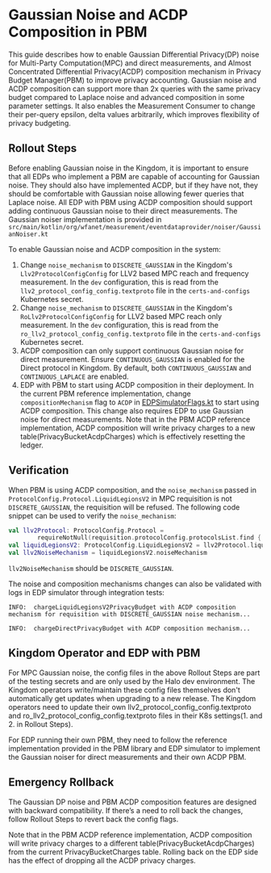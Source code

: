 # Gaussian Noise and ACDP Composition in PBM

This guide describes how to enable Gaussian Differential Privacy(DP) noise for
Multi-Party Computation(MPC) and direct measurements, and Almost Concentrated
Differential Privacy(ACDP) composition mechanism in Privacy Budget Manager(PBM)
to improve privacy accounting. Gaussian noise and ACDP composition can support
more than 2x queries with the same privacy budget compared to Laplace noise and
advanced composition in some parameter settings. It also enables the Measurement
Consumer to change their per-query epsilon, delta values arbitrarily, which
improves flexibility of privacy budgeting.

## Rollout Steps

Before enabling Gaussian noise in the Kingdom, it is important to ensure that
all EDPs who implement a PBM are capable of accounting for Gaussian noise. They
should also have implemented ACDP, but if they have not, they should be
comfortable with Gaussian noise allowing fewer queries that Laplace noise. All
EDP with PBM using ACDP composition should support adding continuous Gaussian
noise to their direct measurements. The Gaussian noiser implementation is
provided in
`src/main/kotlin/org/wfanet/measurement/eventdataprovider/noiser/GaussianNoiser.kt`

To enable Gaussian noise and ACDP composition in the system:

1.  Change `noise_mechanism` to `DISCRETE_GAUSSIAN` in the Kingdom's
    `Llv2ProtocolConfigConfig` for LLV2 based MPC reach and frequency
    measurement. In the `dev` configuration, this is read from the
    `llv2_protocol_config_config.textproto` file in the `certs-and-configs`
    Kubernetes secret.
2.  Change `noise_mechanism` to `DISCRETE_GAUSSIAN` in the Kingdom's
    `RoLlv2ProtocolConfigConfig` for LLV2 based MPC reach only measurement. In
    the `dev` configuration, this is read from the
    `ro_llv2_protocol_config_config.textproto` file in the `certs-and-configs`
    Kubernetes secret.
3.  ACDP composition can only support continuous Gaussian noise for direct
    measurement. Ensure `CONTINUOUS_GAUSSIAN` is enabled for the Direct protocol
    in Kingdom. By default, both `CONTINUOUS_GAUSSIAN` and `CONTINUOUS_LAPLACE`
    are enabled.
4.  EDP with PBM to start using ACDP composition in their deployment. In the
    current PBM reference implementation, change `compositionMechanism` flag to
    `ACDP` in
    [EDPSimulatorFlags.kt](../../src/main/kotlin/org/wfanet/measurement/loadtest/dataprovider/EdpSimulatorFlags.kt)
    to start using ACDP composition. This change also requires EDP to use
    Gaussian noise for direct measurements. Note that in the PBM ACDP reference
    implementation, ACDP composition will write privacy charges to a new
    table(PrivacyBucketAcdpCharges) which is effectively resetting the ledger.

## Verification

When PBM is using ACDP composition, and the `noise_mechanism` passed in
`ProtocolConfig.Protocol.LiquidLegionsV2` in MPC requisition is not
`DISCRETE_GAUSSIAN`, the requisition will be refused. The following code snippet
can be used to verify the `noise_mechanism`:

```kotlin
val llv2Protocol: ProtocolConfig.Protocol =
        requireNotNull(requisition.protocolConfig.protocolsList.find { protocol -> protocol.hasLiquidLegionsV2() })
val liquidLegionsV2: ProtocolConfig.LiquidLegionsV2 = llv2Protocol.liquidLegionsV2
val llv2NoiseMechanism = liquidLegionsV2.noiseMechanism
```

`llv2NoiseMechanism` should be `DISCRETE_GAUSSIAN`.

The noise and composition mechanisms changes can also be validated with logs in
EDP simulator through integration tests:

```shell
INFO:  chargeLiquidLegionsV2PrivacyBudget with ACDP composition mechanism for requisition with DISCRETE_GAUSSIAN noise mechanism...
```

```shell
INFO:  chargeDirectPrivacyBudget with ACDP composition mechanism...
```

## Kingdom Operator and EDP with PBM

For MPC Gaussian noise, the config files in the above Rollout Steps are part of
the testing secrets and are only used by the Halo dev environment. The Kingdom
operators write/maintain these config files themselves don't automatically get
updates when upgrading to a new release. The Kingdom operators need to update
their own llv2_protocol_config_config.textproto and
ro_llv2_protocol_config_config.textproto files in their K8s settings(1. and 2.
in Rollout Steps).

For EDP running their own PBM, they need to follow the reference implementation
provided in the PBM library and EDP simulator to implement the Gaussian noiser
for direct measurements and their own ACDP PBM.

## Emergency Rollback

The Gaussian DP noise and PBM ACDP composition features are designed with
backward compatibility. If there’s a need to roll back the changes, follow
Rollout Steps to revert back the config flags.

Note that in the PBM ACDP reference implementation, ACDP composition will write
privacy charges to a different table(PrivacyBucketAcdpCharges) from the current
PrivacyBucketCharges table. Rolling back on the EDP side has the effect of
dropping all the ACDP privacy charges.
